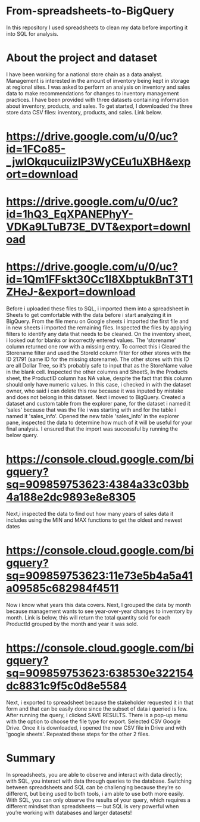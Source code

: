 # From-spreadsheets-to-BigQuery
In this repository I used spreadsheets to clean my data before importing it into SQL for analysis.
# About the project and dataset
I have been working for a national store chain as a data analyst. Management is interested in the amount of inventory being kept in storage at regional sites. I was asked to perform an analysis on inventory and sales data to make recommendations for changes to inventory management practices. I have been provided with three datasets containing information about inventory, products, and sales. To get started, I downloaded the three store data CSV files: inventory, products, and sales. Link below.
# https://drive.google.com/u/0/uc?id=1FCo85-_jwlOkqucuiizlP3WyCEu1uXBH&export=download
# https://drive.google.com/u/0/uc?id=1hQ3_EqXPANEPhyY-VDKa9LTuB73E_DVT&export=download
# https://drive.google.com/u/0/uc?id=1Qm1FFskt30Cc1I8XbptukBnT3T1ZHeJ-&export=download
Before i uploaded these files to SQL, i imported them into a spreadsheet in Sheets to get comfortable with the data before i start analyzing it in BigQuery. From the file menu on Google sheets i imported the first file and in new sheets i imported the remaining files. Inspected the files by applying filters to identify any data that needs to be cleaned. On the inventory sheet, i looked out for blanks or incorrectly entered values. The 'storename' column returned one row with a missing entry. To correct this i Cleared the Storename filter and used the StoreId column filter for other stores with the ID 21791 (same  ID for the missing storename). The other stores with this ID are all Dollar Tree, so it’s probably safe to input that as the StoreName value in the blank cell. Inspected the other columns and SheetS, In the Products sheet, the ProductID column has NA value, despite the fact that this column should only have numeric values. In this case, i checked in with the dataset owner, who said i can delete this row because it was inputed by mistake and does not belong in this dataset.
Next i moved to BigQuery. Created a dataset and custom table from the explorer pane, for the dataset i named it 'sales' because that was the file i was starting with and for the table i named it 'sales_info'. Opened the new table 'sales_info' in the explorer pane, inspected the data to determine how much of it will be useful for your final analysis. I ensured that the import was successful by running the below query.
# https://console.cloud.google.com/bigquery?sq=909859753623:4384a33c03bb4a188e2dc9893e8e8305
Next,i inspected the data to find out how many years of sales data it includes using the MIN and MAX functions to get the oldest and newest dates
# https://console.cloud.google.com/bigquery?sq=909859753623:11e73e5b4a5a41a09585c682984f4511
Now i know what years this data covers. Next, I grouped the data by month because management wants to see year-over-year changes to inventory by month. Link is below, this will return the total quantity sold for each ProductId grouped by the month and year it was sold.
# https://console.cloud.google.com/bigquery?sq=909859753623:638530e322154dc8831c9f5c0d8e5584
Next, i exported to spreadsheet because the stakeholder requested it in that form and that can be easily done since the subset of data i queried is few. After running the query, i clicked SAVE RESULTS. There is a pop-up menu with the option to choose the file type for export. Selected CSV Google Drive. Once it is downloaded, i opened the new CSV file in Drive and with 'google sheets'. Repeated these steps for the other 2 files.
# Summary
 In spreadsheets, you are able to observe and interact with data directly; with SQL, you interact with data through queries to the database. Switching between spreadsheets and SQL can be challenging because they’re so different, but being used to both tools, i am able to use both more easily. With SQL, you can only observe the results of your query, which requires a different mindset than spreadsheets — but SQL is very powerful when you’re working with databases and larger datasets! 
